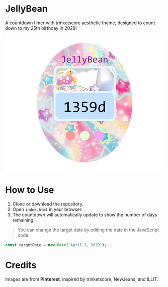 # JellyBean 
A countdown timer with trinketscore aesthetic theme, designed to count down to my 25th birthday in 2029!

![Screenshot](/visual/Visual.png)

# How to Use
1. Clone or download the repository.
2. Open `index.html` in your browser.
3. The countdown will automatically update to show the number of days remaining.

> You can change the target date by editing the date in the JavaScript code:
```js
const targetDate = new Date("April 1, 2029");
```

# Credits

Images are from **Pinterest**, inspired by trinketscore, NewJeans, and ILLIT.